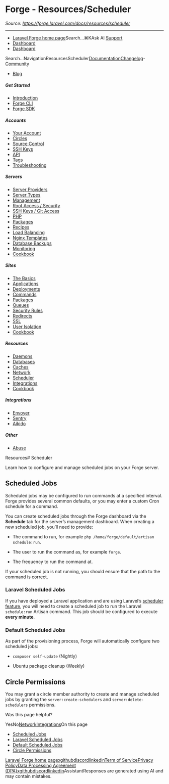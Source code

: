# Forge - Resources/Scheduler

*Source: https://forge.laravel.com/docs/resources/scheduler*

---

- [Laravel Forge home page](https://forge.laravel.com)Search...⌘KAsk AI
[Support](/cdn-cgi/l/email-protection#93f5fce1f4f6d3fff2e1f2e5f6ffbdf0fcfe)
- [Dashboard](https://forge.laravel.com)
- [Dashboard](https://forge.laravel.com)

Search...NavigationResourcesScheduler[Documentation](/docs/introduction)[Changelog](/docs/changelog/changelog)- [Community](https://discord.com/invite/laravel)
- [Blog](https://blog.laravel.com/forge)
##### Get Started

- [Introduction](/docs/introduction)
- [Forge CLI](/docs/cli)
- [Forge SDK](/docs/sdk)

##### Accounts

- [Your Account](/docs/accounts/your-account)
- [Circles](/docs/accounts/circles)
- [Source Control](/docs/accounts/source-control)
- [SSH Keys](/docs/accounts/ssh)
- [API](/docs/accounts/api)
- [Tags](/docs/accounts/tags)
- [Troubleshooting](/docs/accounts/cookbook)

##### Servers

- [Server Providers](/docs/servers/providers)
- [Server Types](/docs/servers/types)
- [Management](/docs/servers/management)
- [Root Access / Security](/docs/servers/provisioning-process)
- [SSH Keys / Git Access](/docs/servers/ssh)
- [PHP](/docs/servers/php)
- [Packages](/docs/servers/packages)
- [Recipes](/docs/servers/recipes)
- [Load Balancing](/docs/servers/load-balancing)
- [Nginx Templates](/docs/servers/nginx-templates)
- [Database Backups](/docs/servers/backups)
- [Monitoring](/docs/servers/monitoring)
- [Cookbook](/docs/servers/cookbook)

##### Sites

- [The Basics](/docs/sites/the-basics)
- [Applications](/docs/sites/applications)
- [Deployments](/docs/sites/deployments)
- [Commands](/docs/sites/commands)
- [Packages](/docs/sites/packages)
- [Queues](/docs/sites/queues)
- [Security Rules](/docs/sites/security-rules)
- [Redirects](/docs/sites/redirects)
- [SSL](/docs/sites/ssl)
- [User Isolation](/docs/sites/user-isolation)
- [Cookbook](/docs/sites/cookbook)

##### Resources

- [Daemons](/docs/resources/daemons)
- [Databases](/docs/resources/databases)
- [Caches](/docs/resources/caches)
- [Network](/docs/resources/network)
- [Scheduler](/docs/resources/scheduler)
- [Integrations](/docs/resources/integrations)
- [Cookbook](/docs/resources/cookbook)

##### Integrations

- [Envoyer](/docs/integrations/envoyer)
- [Sentry](/docs/integrations/sentry)
- [Aikido](/docs/integrations/aikido)

##### Other

- [Abuse](/docs/abuse)

Resources# Scheduler

Learn how to configure and manage scheduled jobs on your Forge server.

## [​](#scheduled-jobs)Scheduled Jobs

Scheduled jobs may be configured to run commands at a specified interval. Forge provides several common defaults, or you may enter a custom Cron schedule for a command.

You can create scheduled jobs through the Forge dashboard via the **Schedule** tab for the server’s management dashboard. When creating a new scheduled job, you’ll need to provide:

- The command to run, for example `php /home/forge/default/artisan schedule:run`.

- The user to run the command as, for example `forge`.

- The frequency to run the command at.

If your scheduled job is not running, you should ensure that the path to the command is correct.

### [​](#laravel-scheduled-jobs)Laravel Scheduled Jobs

If you have deployed a Laravel application and are using Laravel’s [scheduler feature](https://laravel.com/docs/scheduling), you will need to create a scheduled job to run the Laravel `schedule:run` Artisan command. This job should be configured to execute **every minute**.

### [​](#default-scheduled-jobs)Default Scheduled Jobs

As part of the provisioning process, Forge will automatically configure two scheduled jobs:

- `composer self-update` (Nightly)

- Ubuntu package cleanup (Weekly)

## [​](#circle-permissions)Circle Permissions

You may grant a circle member authority to create and manage scheduled jobs by granting the `server:create-schedulers` and `server:delete-schedulers` permissions.

Was this page helpful?

YesNo[Network](/docs/resources/network)[Integrations](/docs/resources/integrations)On this page
- [Scheduled Jobs](#scheduled-jobs)
- [Laravel Scheduled Jobs](#laravel-scheduled-jobs)
- [Default Scheduled Jobs](#default-scheduled-jobs)
- [Circle Permissions](#circle-permissions)

[Laravel Forge home page](https://forge.laravel.com)[x](https://x.com/laravelphp)[github](https://github.com/laravel)[discord](https://discord.com/invite/laravel)[linkedin](https://linkedin.com/company/laravel)[Term of Service](https://forge.laravel.com/terms-of-service)[Privacy Policy](https://forge.laravel.com/privacy-policy)[Data Processing Agreement (DPA)](https://forge.laravel.com/data-processing-agreement)[x](https://x.com/laravelphp)[github](https://github.com/laravel)[discord](https://discord.com/invite/laravel)[linkedin](https://linkedin.com/company/laravel)AssistantResponses are generated using AI and may contain mistakes.